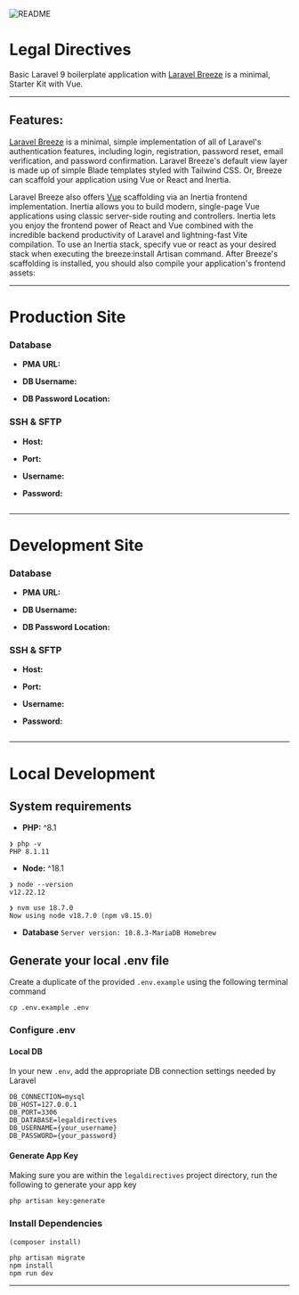 ![README](https://img.shields.io/badge/README_is_not_finalized-red)

# Legal Directives
Basic Laravel 9 boilerplate application with [Laravel Breeze](https://laravel.com/docs/9.x/starter-kits#laravel-breeze) is a minimal,
Starter Kit with Vue.

-----
<a name="item1"></a>
## Features:

[Laravel Breeze](https://laravel.com/docs/9.x/starter-kits#laravel-breeze) is a minimal, simple implementation of all of Laravel's authentication features, including login, registration, password reset, email verification, and password confirmation. Laravel Breeze's default view layer is made up of simple Blade templates styled with Tailwind CSS. Or, Breeze can scaffold your application using Vue or React and Inertia.

Laravel Breeze also offers [Vue](https://laravel.com/docs/9.x/starter-kits#breeze-and-inertia)  scaffolding via an Inertia frontend implementation. Inertia allows you to build modern, single-page Vue applications using classic server-side routing and controllers. Inertia lets you enjoy the frontend power of React and Vue combined with the incredible backend productivity of Laravel and lightning-fast Vite compilation. To use an Inertia stack, specify vue or react as your desired stack when executing the breeze:install Artisan command. After Breeze's scaffolding is installed, you should also compile your application's frontend assets:

-----

# Production Site


### Database

- **PMA URL:**   

- **DB Username:**   

- **DB Password Location:**  

### SSH & SFTP

- **Host:**   

- **Port:**   

- **Username:**   

- **Password:**   

```shell
```

---

# Development Site


### Database

- **PMA URL:**   

- **DB Username:**   

- **DB Password Location:**   

### SSH & SFTP

- **Host:**   

- **Port:**   

- **Username:** 

- **Password:**   

```shell
```

---

# Local Development

## System requirements

* **PHP:** ^8.1
```
❯ php -v
PHP 8.1.11
``` 
* **Node:** ^18.1  
```
❯ node --version
v12.22.12

❯ nvm use 18.7.0
Now using node v18.7.0 (npm v8.15.0)
 ```
* **Database** `Server version: 10.8.3-MariaDB Homebrew`

## Generate your local .env file

Create a duplicate of the provided `.env.example` using the following terminal command

```shell
cp .env.example .env
```

### Configure .env

#### Local DB

In your new `.env`, add the appropriate DB connection settings needed by Laravel

```env
DB_CONNECTION=mysql
DB_HOST=127.0.0.1
DB_PORT=3306
DB_DATABASE=legaldirectives
DB_USERNAME={your_username}
DB_PASSWORD={your_password}
```

#### Generate App Key

Making sure you are within the `legaldirectives` project directory, run the following to generate your app key

```shell
php artisan key:generate
```

### Install Dependencies

```shell
(composer install)

php artisan migrate
npm install
npm run dev
```

-----




